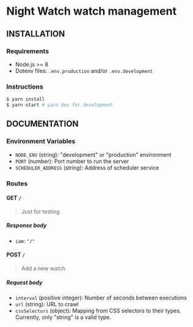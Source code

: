 # Night Watch watch management

## INSTALLATION

### Requirements

- Node.js >= 8
- Dotenv files: `.env.production` and/or `.env.development`

### Instructions

```bash
$ yarn install
$ yarn start # yarn dev for development
```

## DOCUMENTATION

### Environment Variables

- `NODE_ENV` (string): "development" or "production" environment
- `PORT` (number): Port number to run the server
- `SCHEDULER_ADDRESS` (string): Address of scheduler service

### Routes

#### GET `/`

> Just for testing

##### Response body

- `iam`: `"/"`

#### POST `/`

> Add a new watch

##### Request body

- `interval` (positive integer): Number of seconds between executions
- `url` (string): URL to crawl
- `cssSelectors` (object): Mapping from CSS selectors to their types. Currently, only "string" is a valid type.
